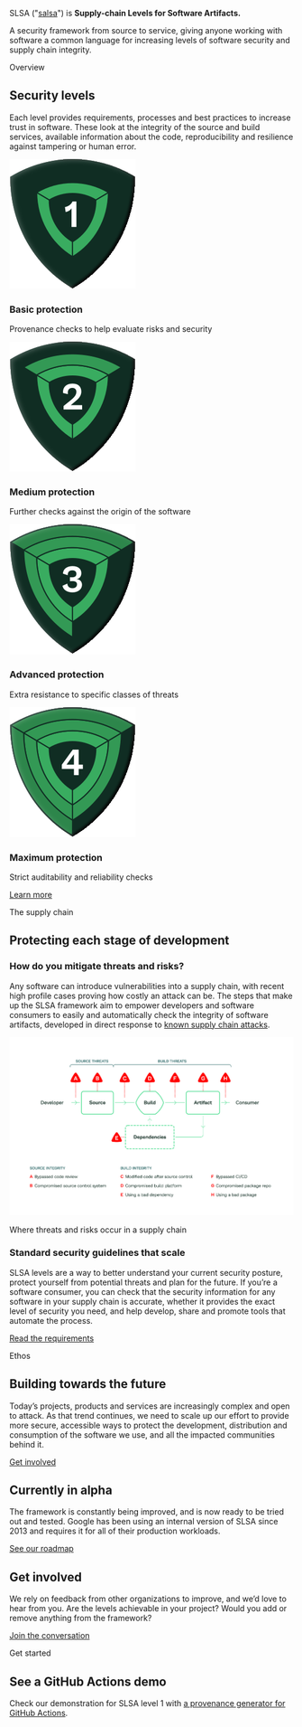 <span class="subtitle"> 

SLSA ("[salsa](https://www.google.com/search?q=how+to+pronounce+salsa)") is **Supply-chain Levels for Software Artifacts.**

A security framework from source to service, giving anyone working with software a common language for increasing levels of software security and supply chain integrity.

</span>

<!-- Levels overview -->
<section class="breakout">
 
<div class="wrapper">
<span class="subtitle flushed">Overview</span>

## Security levels

Each level provides requirements, processes and best practices to increase trust in software. These look at the integrity of the source and build services, available information about the code, reproducibility and resilience against tampering or human error.

<div class="level-icons m-b-l m-t-xl">

<div class="level">

<div class="level-badge">

![Level 1](images/levelBadge1.svg)

</div>

### Basic protection

Provenance checks to help evaluate risks and security

</div>

<div class="level">

<div class="level-badge">

![Level 2](images/levelBadge2.svg)

</div>

### Medium protection

Further checks against the origin of the software

</div>

<div class="level">

<div class="level-badge">

![Level 3](images/levelBadge3.svg)

</div>

### Advanced protection

Extra resistance to specific classes of threats

</div>
<div class="level">

<div class="level-badge">

![Level 4](images/levelBadge4.svg)

</div>

### Maximum protection

Strict auditability and reliability checks

</div>

</div>

<div class="buttons-horizontal">

<div class="pseudo-button">

[Learn more](levels.md)

</div>

</div>

</div>

</section>

</section>

<!-- Supply chain diagram -->
<section class="content-block">
<span class="subtitle flushed">The supply chain</span>

## Protecting each stage of development

<div class="m-b-l">

### How do you mitigate threats and risks?

Any software can introduce vulnerabilities into a supply chain, with recent high profile cases proving how costly an attack can be. The steps that make up the SLSA framework aim to empower developers and software consumers to easily and automatically check the integrity of software artifacts, developed in direct response to [known supply chain attacks](levels.md#threats).

</div>

<!-- System threats diagram -->
<div class="diagram-wrapper">

<div class="diagram">

![Supply Chain Threats](images/supply-chain-threats.svg)

</div>

<div class="annotation m-t-s">
Where threats and risks occur in a supply chain
</div>

</div>

<div class="m-t-xl">

### Standard security guidelines that scale

SLSA levels are a way to better understand your current security posture, protect yourself from potential threats and plan for the future. If you’re a software consumer, you can check that the security information for any software in your supply chain is accurate, whether it provides the exact level of security you need, and help develop, share and promote tools that automate the process.

<div class="pseudo-button m-t-l">

[Read the requirements](requirements.md)

</div>

</div>

</section>
<!-- Future -->
<section class="breakout">

<div class="wrapper">
<span class="subtitle flushed">Ethos</span>

## Building towards the future

<span class="subtitle">
Today’s projects, products and services are increasingly complex and open to attack. As that trend continues, we need to scale up our effort to provide more secure, accessible ways to protect the development, distribution and consumption of the software we use, and all the impacted communities behind it.
</span>

<div class="pseudo-button m-t-l">

[Get involved](getinvolved.md)

</div>

</div>

</section>

<!-- Two column wrap-up -->
<section class="col-2 content-block">
<span>

## Currently in alpha

The framework is constantly being improved, and is now ready to be tried out and tested. Google has been using an internal version of SLSA since 2013 and requires it for all of their production workloads.

<div class="pseudo-button m-t-l">

[See our roadmap](roadmap.md)

</div>
</span>

<span>

## Get involved

We rely on feedback from other organizations to improve, and we’d love to hear from you. Are the levels achievable in your project? Would you add or remove anything from the framework?

<div class="pseudo-button m-t-l">

[Join the conversation](getinvolved.md)

</div>

</span>
</section>

<!-- Future -->
<section class="breakout">

<div class="wrapper">
<span class="subtitle flushed">Get started</span>

## See a GitHub Actions demo

Check our demonstration for SLSA level 1 with [a provenance generator for GitHub Actions](https://github.com/slsa-framework/github-actions-demo).

</div>

</section>